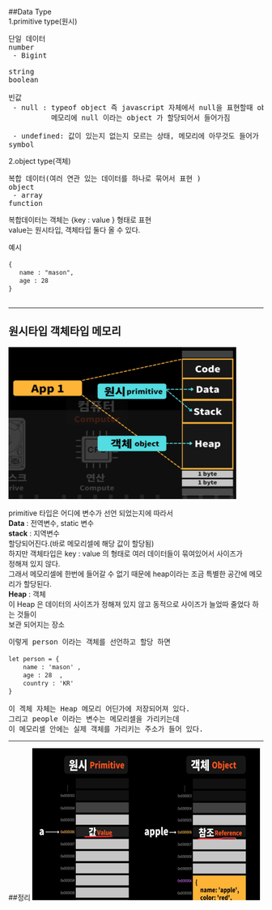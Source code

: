 ##Data Type   
1.primitive type(원시) 
<pre>
단일 데이터
number
 - Bigint

string
boolean

빈값
 - null : typeof object 즉 javascript 자체에서 null을 표현할때 object를 만들어서 표현
          메모리에 null 이라는 object 가 할당되어서 들어가짐

 - undefined: 값이 있는지 없는지 모르는 상태, 메모리에 아무것도 들어가 있지 않음
symbol
</pre>
2.object type(객체)
<pre>
복합 데이터(여러 연관 있는 데이터를 하나로 묶어서 표현 )
object 
 - array
function
</pre>
복합데이터는 객체는 {key : value } 형태로 표현    
value는 원시타입, 객체타입 둘다 올 수 있다.   
<pre>
예시
<code>
{
   name : "mason",
   age : 28
}
</code>
</pre>
***
## 원시타입 객체타입 메모리
<img height="300px" src="..\..\img\heap.PNG" width="450px"/>

primitive 타입은 어디에 변수가 선언 되었는지에 따라서   
**Data** : 전역변수, static 변수   
**stack** : 지역변수   
할당되어진다.(바로 메모리셀에 해당 값이 할당됨)   
하지만 객체타입은 key : value 의 형태로 여러 데이터들이 묶여있어서 사이즈가   
정해져 있지 않다.   
그래서 메모리셀에 한번에 들어갈 수 없기 때문에 heap이라는 조금 특별한 공간에 메모리가 할당된다.   
**Heap** : 객체   
이 Heap 은 데이터의 사이즈가 정해져 있지 않고 동적으로 사이즈가 늘었따 줄었다 하는 것들이    
보관 되어지는 장소
<pre>
이렇게 person 이라는 객체를 선언하고 할당 하면
<code>
let person = {
    name : 'mason' ,
    age : 28  ,
    country : 'KR' 
}
</code>
이 겍체 자체는 Heap 메모리 어딘가에 저장되어져 있다.
그리고 people 이라는 변수는 메모리셀을 가리키는데 
이 메모리셀 안에는 실제 객체를 가리키는 주소가 들어 있다.
</pre>
***
##정리
<img height="300px" src="..\..\img\할당.PNG" width="450px"/>